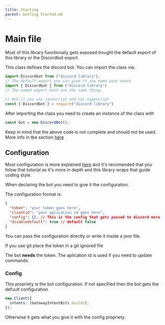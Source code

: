 ```yaml
---
title: Starting
parent: Getting Started.md
---
```


# Main file

Most of this library functionaliy gets exposed trought the default export of this library or the Discordbot export.

This class defines the discord bot.
You can import the class via:

```javascript
import Discordbot from ("discord-library");
// The default export you can give it any name yout whant
import { Discordbot } from ("discord-library")
// The named export both are the same thing.

// And if you use javascript and not typescript
const { Discordbot } = require("discord-library")
```

After importing the class you need to create an instance of the class with

```ts
const bot = new DiscordBot();
```

Keep in mind that the above code is not complete and should not be used.
More info in tbe section [here](#configuration)

## Configuration

Most configuration is more explained [here](https://discordjs.guide/preparations) and it's recomended that you folow that tutorial as it's more in depth and this library wraps that guide coding style.

When declaring the bot you need to give it the configuration.

The configuration format is:

```json
{
  "token": "your token goes here",
  "clientid": "your aplication id goes here",
  "config": {}, // This is the config that gets passed to discord more on that later
  "disabledefault": true // default false
}
```

You can pass the configuration directly or write it inside a json file.

If you use git place the token in a git ignored file

The bot **needs** the token.
The aplication id is used if you need to update commands.

### Config

This propriety is the bot configuration. If not specified then the bot gets the defuult configuration

```ts
new Client({
  intents: [GatewayIntentBits.Guilds],
});
```

Otherwise it gets what you give it with the config propriety.
